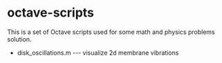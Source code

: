 # octave-scripts

This is a set of Octave scripts used for some math and physics problems solution.
* disk_oscillations.m  --- visualize 2d membrane vibrations  
